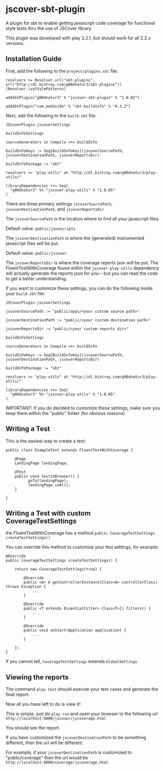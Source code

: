 jscover-sbt-plugin
==================

A plugin for sbt to enable getting javascript code coverage for functional style tests thru the use of JSCover library.

This plugin was developed with play 2.2.1, but should work for all 2.2.x versions.

Installation Guide
-------------------------

First, add the following to the `project/plugins.sbt` file:
```
resolvers += Resolver.url("sbt-plugins", url("http://dl.bintray.com/g00dnatur3/sbt-plugins"))(Resolver.ivyStylePatterns)

addSbtPlugin("g00dnatur3" % "jscover-sbt-plugin" % "1.0.02")

addSbtPlugin("com.eed3si9n" % "sbt-buildinfo" % "0.3.2")
```
Next, add the following to the `build.sbt` file:
```
JSCoverPlugin.jscoverSettings

buildInfoSettings

sourceGenerators in Compile <+= buildInfo

buildInfoKeys := Seq[BuildInfoKey](jscoverSourcePath, jscoverDestinationPath, jscoverReportsDir)

buildInfoPackage := "sbt"

resolvers += "play-utils" at "http://dl.bintray.com/g00dnatur3/play-utils/"

libraryDependencies ++= Seq(
  "g00dnatur3" %% "jscover-play-utils" % "1.0.05"
)
```
There are three primary settings `jscoverSourcePath`, `jscoverDestinationPath`, and `jscoverReportsDir`

The `jscoverSourcePath` is the location where to find all your javascript files.

Default value: `public/javascripts`

The `jscoverDestinationPath` is where the (generated) instrumented javascript files will be put.

Default value: `public/jscover`

The `jscoverReportsDir` is where the coverage reports json will be put. The FluentTestWithCoverage found within the `jscover-play-utils` dependency will actually generate the reports json for you-- but you can read the code to get a better understanding.

If you want to customize these settings, you can do the following inside your `build.sbt` file:

```
JSCoverPlugin.jscoverSettings

jscoverSourcePath := "public/apps/<your custom source path>"

jscoverDestinationPath := "public/<your custom destination path>"

jscoverReportsDir := "public/<your custom reports dir>"

buildInfoSettings

sourceGenerators in Compile <+= buildInfo

buildInfoKeys := Seq[BuildInfoKey](jscoverSourcePath, jscoverDestinationPath, jscoverReportsDir)

buildInfoPackage := "sbt"

resolvers += "play-utils" at "http://dl.bintray.com/g00dnatur3/play-utils/"

libraryDependencies ++= Seq(
  "g00dnatur3" %% "jscover-play-utils" % "1.0.05"
)
```
IMPORTANT:  If you do decided to customize these settings, make sure you keep them within the "public" folder (for obvious reasons)


Writing a Test
-------------------------

This is the easiest way to create a test:

```
public class ExampleTest extends FluentTestWithCoverage {
	
	@Page
	LandingPage landingPage;
	
	@Test
	public void testInBrowser() {
		  goTo(landingPage);
		  landingPage.isAt();
	}
	
}
```

Writing a Test with custom CoverageTestSettings
-------------------------

the FluentTestWithCoverage has a method `public CoverageTestSettings createTestSettings()`

You can override this method to customize your test settings, for example:

```
@Override
public CoverageTestSettings createTestSettings() {

	return new CoverageTestSettings(true) {
		
	    @Override
	    public <A> A getControllerInstance(Class<A> controllerClass) throws Exception {
	        ...
	    }
	
	    @Override
	    public <T extends EssentialFilter> Class<T>[] filters() {
	        ...
	    }
	    
	    @Override
	    public void onStart(Application application) {
	    	...
	    }
		
	};
}
```
If you cannot tell, `CoverageTestSettings` extends `GlobalSettings`

Viewing the reports
-------------------------

The command `play test` should execute your test cases and generate the final report.

Now all you have left to do is view it!

This is simple, just do `play run` and open your browser to the following url `http://localhost:9000/jscover/jscoverage.html`

You should see the report.

If you have customized the `jscoverDestinationPath` to be something different, then the url will be different.

For example, if your `jscoverDestinationPath` is customized to "public/coverage" then the url would be `http://localhost:9000/coverage/jscoverage.html`

